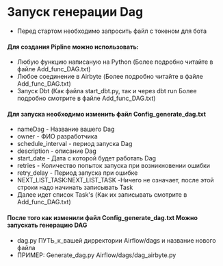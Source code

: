 # Запуск генерации Dag 
* Перед стартом необходимо запросить файл с токеном для бота


#### Для создания Pipline можно использовать:
* Любую функцию написаную на Python (Более подробно читайте в файле Add_func_DAG.txt)
* Любое соединение в Airbyte (Более подробно читайте в файле Add_func_DAG.txt)
* Запуск Dbt (Как файла start_dbt.py, так и через dbt run Более подробно смотрите в файле Add_func_DAG.txt)


#### Для запуска необходимо изменить файл Config_generate_dag.txt 
* nameDag - Название вашего Dag
* owner - ФИО разработчика 
* schedule_interval - период запуска Dag 
* description - описание Dag
* start_date - Дата с которой будет работать Dag
* retries - Количество попыток запуска при возникновении ошибки 
* retry_delay - Период запуска при ошибке 
* NEXT_LIST_TASK:NEXT_LIST_TASK -Ничего не означает, после этой строки надо начинать записывать Task
* Далее идет список Task's (Как их записывать смотрите в Add_func_DAG.txt)

#### После того как изменили файл Config_generate_dag.txt Можно запускать генерацию DAG 
* dag.py ПУТЬ_к_вашей дирректории Airflow/dags и название нового файла
* ПРИМЕР: Generate_dag.py Airflow/dags/dag_airbyte.py
